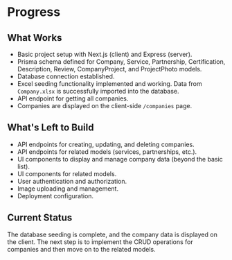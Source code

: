 # Progress

## What Works

-   Basic project setup with Next.js (client) and Express (server).
-   Prisma schema defined for Company, Service, Partnership, Certification, Description, Review, CompanyProject, and ProjectPhoto models.
-   Database connection established.
-   Excel seeding functionality implemented and working. Data from `Company.xlsx` is successfully imported into the database.
-   API endpoint for getting all companies.
-   Companies are displayed on the client-side `/companies` page.

## What's Left to Build

-   API endpoints for creating, updating, and deleting companies.
-   API endpoints for related models (services, partnerships, etc.).
-   UI components to display and manage company data (beyond the basic list).
-   UI components for related models.
-   User authentication and authorization.
-   Image uploading and management.
-   Deployment configuration.

## Current Status

The database seeding is complete, and the company data is displayed on the client. The next step is to implement the CRUD operations for companies and then move on to the related models.
